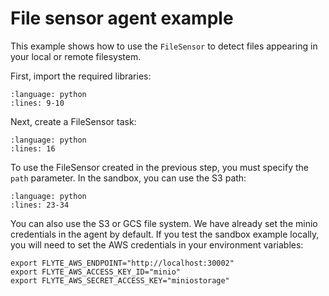 # File sensor agent example

This example shows how to use the `FileSensor` to detect files appearing in your local or remote filesystem.

First, import the required libraries:

```{rli} https://raw.githubusercontent.com/flyteorg/flytesnacks/master/examples/sensor/sensor/file_sensor_example.py
:language: python
:lines: 9-10
```

Next, create a FileSensor task:

```{rli} https://raw.githubusercontent.com/flyteorg/flytesnacks/master/examples/sensor/sensor/file_sensor_example.py
:language: python
:lines: 16
```

To use the FileSensor created in the previous step, you must specify the `path` parameter. In the sandbox, you can use the S3 path:

```{rli} https://raw.githubusercontent.com/flyteorg/flytesnacks/master/examples/sensor/sensor/file_sensor_example.py
:language: python
:lines: 23-34
```

You can also use the S3 or GCS file system. We have already set the minio credentials in the agent by default. If you test the sandbox example locally, you will need to set the AWS credentials in your environment variables:

```{code-block} shell
export FLYTE_AWS_ENDPOINT="http://localhost:30002"
export FLYTE_AWS_ACCESS_KEY_ID="minio"
export FLYTE_AWS_SECRET_ACCESS_KEY="miniostorage"
```
